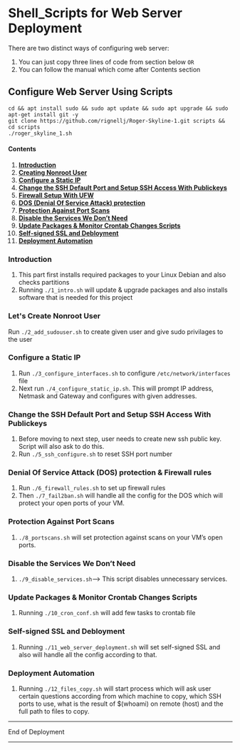 # Shell_Scripts for Web Server Deployment

There are two distinct ways of configuring web server:
1. You can just copy three lines of code from section below `OR`
2. You can follow the manual which come after Contents section

## Configure Web Server Using Scripts

```
cd && apt install sudo && sudo apt update && sudo apt upgrade && sudo apt-get install git -y
git clone https://github.com/rignellj/Roger-Skyline-1.git scripts && cd scripts
./roger_skyline_1.sh
```

#### Contents

1.  [**Introduction**](#introduction)
2.  [**Creating Nonroot User**](#adduser)
3.  [**Configure a Static IP**](#staticIP)
4.  [**Change the SSH Default Port and Setup SSH Access With Publickeys**](#sshPubkey)
5.  [**Firewall Setup With UFW**](#ufw)
6.  [**DOS (Denial Of Service Attack) protection**](#DOS)
7.  [**Protection Against Port Scans**](#portScans)
8.  [**Disable the Services We Don’t Need**](#DisableServices)
9.  [**Update Packages & Monitor Crontab Changes Scripts**](#cronScript)
10. [**Self-signed SSL and Debloyment**](#SSL)
11. [**Deployment Automation**](#automate)

### Introduction <a id="introduction"></a>
1. This part first installs required packages to your Linux Debian and also checks partitions
2. Running `./1_intro.sh` will update & upgrade packages and also installs software
that is needed for this project

### Let's Create Nonroot User <a id="adduser"></a>
Run `./2_add_sudouser.sh` to create given user and give sudo privilages to the user

### Configure a Static IP <a id="staticIP"></a>
1. Run `./3_configure_interfaces.sh` to configure `/etc/network/interfaces` file
2. Next run `./4_configure_static_ip.sh`. This will prompt IP address, Netmask and Gateway and configures with given addresses.

### Change the SSH Default Port and Setup SSH Access With Publickeys <a id="sshPubkey"></a>
1. Before moving to next step, user needs to create new ssh public key. Script will also ask to do this.
2. Run `./5_ssh_configure.sh` to reset SSH port number

### Denial Of Service Attack (DOS) protection & Firewall rules <a id="DOS"></a>
1. Run `./6_firewall_rules.sh` to set up firewall rules
2. Then `./7_fail2ban.sh` will handle all the config for the DOS which will protect your open ports of your VM.

### Protection Against Port Scans <a id="portScans"></a>
1. `./8_portscans.sh` will set protection against scans on your VM’s open ports.

### Disable the Services We Don’t Need <a id="DisableServices"></a>
1. `./9_disable_services.sh`--> This script disables unnecessary services.

### Update Packages & Monitor Crontab Changes Scripts <a id="cronScript"></a>
1. Running `./10_cron_conf.sh` will add few tasks to crontab file

### Self-signed SSL and Debloyment <a id="SSL"></a>
1. Running `./11_web_server_deployment.sh` will set self-signed SSL and also will handle all the config according to that.

### Deployment Automation <a id="automate"></a>
1. Running `./12_files_copy.sh` will start process which will ask user certain questions according from which machine to copy, which SSH ports to use, what is the result of $(whoami) on remote (host) and the full path to files to copy.


*********************
End of Deployment
*********************
